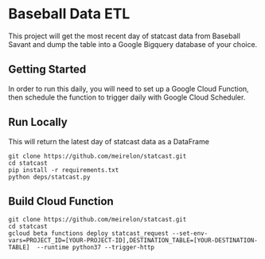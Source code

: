 # Baseball Data ETL

This project will get the most recent day of statcast data from Baseball Savant
and dump the table into a Google Bigquery database of your choice.

## Getting Started
In order to run this daily, you will need to set up a Google Cloud Function,
then schedule the function to trigger daily with Google Cloud Scheduler.

## Run Locally
This will return the latest day of statcast data as a DataFrame
```
git clone https://github.com/meirelon/statcast.git
cd statcast
pip install -r requirements.txt
python deps/statcast.py
```

## Build Cloud Function
```
git clone https://github.com/meirelon/statcast.git
cd statcast
gcloud beta functions deploy statcast_request --set-env-vars=PROJECT_ID=[YOUR-PROJECT-ID],DESTINATION_TABLE=[YOUR-DESTINATION-TABLE]  --runtime python37 --trigger-http
```
